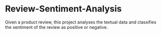 # Review-Sentiment-Analysis
Given a product review, this project analyses the textual data and classifies the sentiment of the review as positive or negative.

